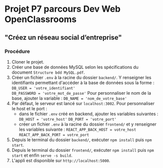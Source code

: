 # Projet P7 parcours Dev Web OpenClassrooms

## "Créez un réseau social d’entreprise"

### Procédure

1. Cloner le projet.
2. Créer une base de données MySQL selon les spécifications du document `Structure bdd MySQL.pdf`.
3. Créer un fichier `.env` à la racine du dossier `backend/`. Y renseigner les identifiants permettant d'accéder à la base de données sous la forme :   
    `DB_USER = 'votre_identifiant'`   
    `DB_PASSWORD = 'votre_mot_de_passe'`
    Pour personnaliser le nom de la base, ajouter la variable :
    `DB_NAME = 'nom_de_votre_base'`
4. Par défaut, le serveur est lancé sur `localhost:3002`. Pour personnaliser le host et le port :
   - dans le fichier `.env` créé en backend, ajouter les variables suivantes :
    `DB_HOST = 'votre_host'`
    `DB_PORT = 'votre_port'`
   - créer un fichier `.env` à la racine du dossier `frontend/` et y renseigner les variables suivante :
    `REACT_APP_BACK_HOST = votre_host`
    `REACT_APP_BACK_PORT = votre_port`
5. Depuis le terminal du dossier `backend/`, exécuter `npm install` puis `npm start`.
6. Depuis le terminal du dossier `frontend/`, exécuter `npm install` puis `npm start` et enfin `serve -s build`.
7. L'appli est disponible sur `http://localhost:5000`.